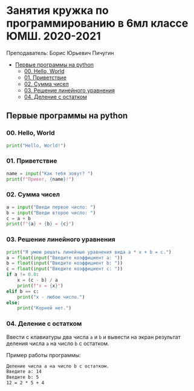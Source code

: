 # Занятия кружка по программированию в 6мл классе ЮМШ. 2020-2021

Преподаватель: Борис Юрьевич Пичугин

- [Первые программы на python](#первые-программы-на-python)
  - [00. Hello, World](#00-hello-world)
  - [01. Приветствие](#01-приветствие)
  - [02. Сумма чисел](#02-сумма-чисел)
  - [03. Решение линейного уравнения](#03-решение-линейного-уравнения)
  - [04. Деление с остатком](#04-деление-с-остатком)

## Первые программы на python

### 00. Hello, World

```Python
print("Hello, World!")
```

### 01. Приветствие

```Python
name = input("Как тебя зовут? ")
print(f"Привет, {name}!")
```

### 02. Сумма чисел

```Python
a = input("Введи первое число: ")
b = input("Введи второе число: ")
c = a + b
print(f"{a} + {b} = {c}")
```

### 03. Решение линейного уравнения

```Python
print("Я умею решать линейные уравнения вида a * x + b = c.")
a = float(input("Введите коэффициент a: "))
b = float(input("Введите коэффициент b: "))
c = float(input("Введите коэффициент c: "))
if a != 0.0:
    x = (c - b) / a
    print(f"x = {x}")
elif b == c:
    print("x - любое число.")
else:
    print("Корней нет.")
```

### 04. Деление с остатком

Ввести с клавиатуры два числа `a` и `b` и вывести на экран результат деления числа `a` на число `b` с остатком.

Пример работы программы:

```txt
Деление числа a на число b с остатком.
Введите a: 14
Введите b: 5
12 = 2 * 5 + 4
```

